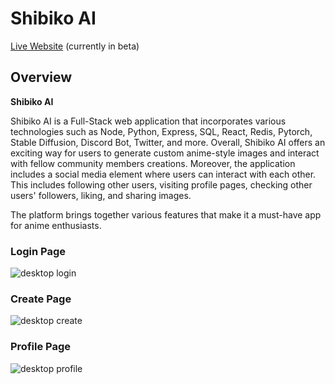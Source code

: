 # Shibiko AI
[Live Website](https://beta.shibiko.ai/) (currently in beta)

## Overview
**Shibiko AI**

Shibiko AI is a Full-Stack web application that incorporates various technologies such as Node, Python, Express, SQL, React, Redis, Pytorch, Stable Diffusion, Discord Bot, Twitter, and more.
Overall, Shibiko AI offers an exciting way for users to generate custom anime-style images and interact with fellow community members creations.
Moreover, the application includes a social media element where users can interact with each other. This includes following other users, visiting profile pages, checking other users' followers, liking, and sharing images. 

The platform brings together various features that make it a must-have app for anime enthusiasts.

### Login Page
![desktop login](https://i.imgur.com/fGarSvz.png)

### Create Page
![desktop create](https://i.imgur.com/Uzzq1Wq.png)

### Profile Page
![desktop profile](https://i.imgur.com/YeWs5KJ.png)
